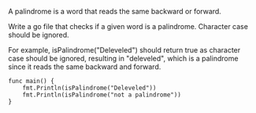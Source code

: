 A palindrome is a word that reads the same backward or forward.

Write a go file that checks if a given word is a palindrome. Character case should be ignored.

For example, isPalindrome("Deleveled") should return true as character case should be ignored, resulting in "deleveled", which is a palindrome since it reads the same backward and forward.

````
func main() {
	fmt.Println(isPalindrome("Deleveled"))
	fmt.Println(isPalindrome("not a palindrome"))
}
````
